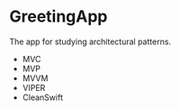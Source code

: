 # GreetingApp

The app for studying architectural patterns. 

  * MVC
  * MVP
  * MVVM
  * VIPER
  * CleanSwift
